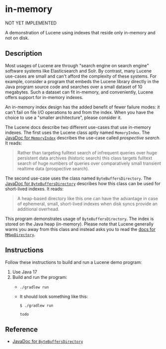 # in-memory

NOT YET IMPLEMENTED

A demonstration of Lucene using indexes that reside only in-memory and not on disk.


## Description

Most usages of Lucene are through "search engine on search engine" software systems like Elasticsearch and Solr. By contrast,
many Lucene use-cases are small and can't afford the complexity of these systems. For example, consider a program that
embeds the Lucene library directly in the Java program source code and searches over a small dataset of 10 megabytes.
Such a dataset can fit in-memory, and conveniently, Lucene offers support for in-memory indexes.

An in-memory index design has the added benefit of fewer failure modes: it can't fail on file I/O operations to and from
the index. When you have the choice to use a "smaller architecture", please consider it. 

The Lucene docs describe two different use-cases that use in-memory indexes. The first uses the Lucene class aptly named
`MemoryIndex`. The  [JavaDoc for `MemoryIndex`](https://lucene.apache.org/core/9_2_0/memory/org/apache/lucene/index/memory/MemoryIndex.html)
describes the use-case called *prospective search*. It reads:

> Rather than targeting fulltext search of infrequent queries over huge persistent data archives (historic search) this
> class targets fulltext search of huge numbers of queries over comparatively small transient realtime data (prospective search).

The second use-case uses the class named `ByteBuffersDirectory`. The [JavaDoc for `ByteBuffersDirectory`](https://lucene.apache.org/core/9_2_0/core/org/apache/lucene/store/ByteBuffersDirectory.html)
describes how this class can be used for short-lived indexes. It reads:

> A heap-based directory like this one can have the advantage in case of ephemeral, small, short-lived indexes when disk
> syncs provide an additional overhead.

This program demonstrates usage of `ByteBuffersDirectory`. The index is stored on the Java heap (in-memory). Please
note that Lucene generally warns you away from this class and instead asks you to read the [docs for `MMapDirectory`](https://lucene.apache.org/core/9_2_0/core/org/apache/lucene/store/MMapDirectory.html).


## Instructions

Follow these instructions to build and run a Lucene demo program:

1. Use Java 17
2. Build and run the program:
   * ```shell
     ./gradlew run
     ```
   * It should look something like this:
     ```text
     $ ./gradlew run
     
     todo
     ```


## Reference

* [JavaDoc for `ByteBuffersDirectory`](https://lucene.apache.org/core/9_2_0/core/org/apache/lucene/store/ByteBuffersDirectory.html)
